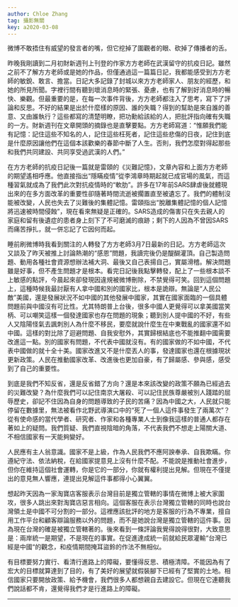 ```yaml
---
author: Chloe Zhang
tag: 攝影無關
key: a2020-03-08
---
```


微博不敢捂住有威望的發言者的嘴，但它挖掉了圍觀者的眼、砍掉了傳播者的舌。

昨晚我剛讀到二月初財新週刊上刊登的作家方方老師在武漢留守的抗疫日記。雖然之前不了解方方老師或是她的作品，但僅通過這一篇篇日記，我都能感受到方方老師的敏銳、敢言、擔當。日記大多記錄了封城以來方方老師家人、朋友的經歷，和她的所見所聞。字裡行間有聽到壞消息時的緊張、憂慮，也有了解到好消息時的暢快、樂觀。但最重要的是，在每一次事件背後，方方老師都注入了思考，寫下了評論和反思。不好的結果是出於什麼樣的原因、誰的失職？得到的幫助是來自誰的善意、又由誰執行？這些都寫的清楚明瞭，把功勳給該給的人，把批評指向確有失職的一方。財新週刊在文章開頭的摘錄也是直擊要點。方方老師寫道：“惟願我們能有記憶：記住這些不知名的人，記住這些枉死者，記住這些悲傷的日夜，記住到底是什麼原因讓他們在這個本該歡樂的春節中斷了人生。否則，我們怎麼對得起那些和我們共同建設、共同享受過武漢的人們。”

在方方老師的抗疫日記後一篇就是雷頤的《災難記憶》，文章內容和上面方方老師的期望遙相呼應。他直接指出“隱瞞疫情”從李鴻章時期起就已成官場的風氣，而這種習氣就成為了我們此次對抗疫情時的“軟肋”。許多在17年前SARS肆虐後就體現出來的在多方面改革的重要性卻隨著時間流逝被擱置直至被遺忘了。我們的體制沒能被改變，人民也失去了災難後的集體記憶。雷頤指出“脫離集體記憶的個人記憶將迅速被時間侵蝕”，現在看來無疑是正確的。SARS造成的傷害只在失去親人的家庭和留有後遺症的患者身上刻下了不可磨滅的痕跡；剩下的人因為不曾因SARS而痛苦掙扎，就一併忘記了它因何而起。

睡前刷微博時我看到關注的人轉發了方方老師3月7日最新的日記。方方老師這次又談及了昨天被推上討論熱潮的“感恩”問題，我讀完後仍是醍醐灌頂。自己製造問題、動用各種社會資源想辦法補大洞、最後又自己表揚自己，實屬滑稽。解決問題雖是好事，但不產生問題才是根本。看完日記後我點擊轉發，配上了一些根本談不上敏感的點評，今晨起來卻發現因違規被微博刪除，不禁覺得可笑。回到這個問題上，這種時候我最討厭有人拿中國和別的國家比，根本是詭辯。無論是“人民公敵”美國，還是發展狀況不如中國的其他發展中國家，其實在國家面臨的一個具體問題前與中國沒有可比性。尤其特朗普上台後，很多中國人更覺得可以拿美國當笑柄、可以嘲笑這樣一個發達國家也存在問題的現象；聽到別人提中國的不好，有些人又陰陽怪氣去諷刺別人為什麼不移民，要麼就說什麼生在中東戰亂的國家還不如中國。這樣的對比除了迴避問題、自我安慰外，其實歸根結底也不能推翻中國需要改進這一點。別的國家有問題，不代表中國就沒有。有的國家做的不如中國，不代表中國做的就十全十美。國家改進又不是什麼丟人的事，發達國家也還在根據現狀更新政策。人民在推動國家改革、改進後也更加自豪，有了歸屬感、參與感，感受到了自己的重要性。

到底是我們不知反省，還是反省錯了方向？還是本來該改變的政策不願為已經過去的災難改變？為什麼我們可以記住南京大屠殺、可以記住民族尊嚴被別人踐踏的屈辱歷史，卻記不住因為自身的問題導致的子民的苦痛？因為中國之大，人民就只能停留在數據里，無法被看作北野武導演口中的“死了一個人這件事發生了兩萬次”？從有使命感的當代學者、研究者、作家和各種專業人士到像我這樣的普通人都存在著如上的疑問。我們質疑、我們直視陰暗的角落，不代表我們不想走上陽關大道、不相信國家有一天能夠變好。

人民應有主人翁意識。國家不是上級，作為人民我們不應阿諛奉承、自我欺瞞。你遵紀守法、依法納稅，在給國家提意見上沒有什麼不配。不能說是推動社會進步，但你在維持這個社會運轉，你是它的一部分，你就有權利提出見解。但現在不僅提出的意見無人響應，連提出見解這件事都得小心翼翼。

想起昨天因為一家淘寶店客服表示台灣目前是獨立管轄的事情在微博上被大家圍攻，很多人跳出來對淘寶店惡言相向。這個客服在表示台灣獨立管轄的同時也說台灣領土是中國不可分割的一部分。這裡應該批評的地方是客服的行為不專業，擅自用工作平台和顧客辯論服務以外的問題，而不是她說台灣是獨立管轄的這件事。因為現在台灣的確是被獨立管轄著的。後來看到一條評論我覺得說得很對，大致意思是：兩岸統一是期望，不是現在的事實。在促進達成統一前就給民眾灌輸“台灣已經是中國“的觀念，和疫情期間掩耳盜鈴的作法不無相似。

有目標要努力實行、看清行進路上的障礙，要懂得反思、積極清障。不能因為有了宏大的目標就算達到了目的，有了美好的展望就假裝腳下已經有了堅實的土地。相信國家只要開放政策、給予機會，我們很多人都想親自去建設它。但現在它連聽我們說話都不肯，還覺得我們才是行進路上的障礙。

---
